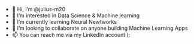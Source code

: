 - 👋 Hi, I’m @julius-m20
- 👀 I’m interested in Data Science & Machine learning
- 🌱 I’m currently learning Neural Newtworks
- 💞️ I’m looking to collaborate on anyone building Machine Learning Apps
- 📫 You can reach me via my LinkedIn account (:


<!---
julius-m20/julius-m20 is a ✨ special ✨ repository because its `README.md` (this file) appears on your GitHub profile.
You can click the Preview link to take a look at your changes.
--->
